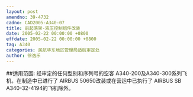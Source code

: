 ```yaml
---
layout: post
amendno: 39-4732
cadno: CAD2005-A340-07
title: 前起落架-液压控制组件改装
date: 2005-02-22 00:00:00 +0800
effdate: 2005-02-22 00:00:00 +0800
tag: A340
categories: 民航华东地区管理局适航审定处
author: 徐逸乐
---
```


##适用范围:
经审定的任何型别和序列号的空客 A340-200及A340-300系列飞机，在制造中已进行了 AIRBUS 50650改装或在营运中已执行了 AIRBUS SB A340-32-4194的飞机除外。

